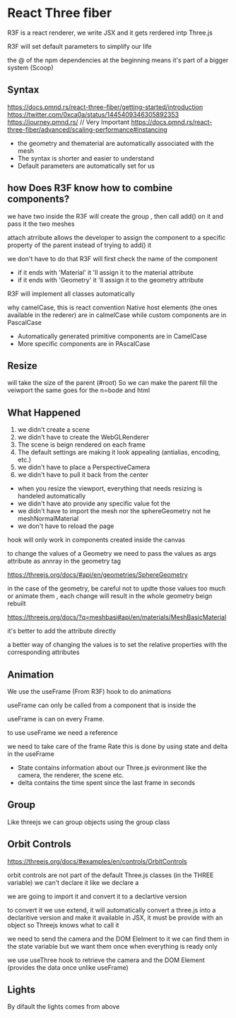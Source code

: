 # React Three fiber 
R3F is a react renderer, we write JSX and it gets rerdered intp Three.js

R3F will set default parameters to simplify our life 

the @ of the npm dependencies at the beginning means it's part of a bigger system (Scoop) 

## Syntax 

https://docs.pmnd.rs/react-three-fiber/getting-started/introduction
https://twitter.com/0xca0a/status/1445409346305892353
https://journey.pmnd.rs/  // Very Important 
https://docs.pmnd.rs/react-three-fiber/advanced/scaling-performance#instancing

* the geometry and thematerial are automatically associated with the mesh
* The syntax is shorter and easier to understand 
* Default parameters are automatically set for us

## how Does R3F know how to combine components?
we have two <mesh> inside the <group> R3F will create the group , then call add() on it and pass it the two meshes

attach atrribute allows the developer to assign the component to a specific property of the parent instead of trying to add() it

we don't have to do that R3F will first check the name of the component 
* if it ends with 'Material' it 'll assign it to the material attribute
* if it ends with 'Geometry' it 'll assign it to the geometry attribute

R3F will implement all classes automatically

why camelCase, this is react convention Native host elements (the ones available in the rederer) are in calmelCase while custom components are in PascalCase
* Automatically generated primitive components are in CamelCase 
* More specific components are in PAscalCase

## Resize
<Canvsa> will take the size of the parent (#root)
So we can make the parent fill the veiwport the same goes for the n=bode and html 

## What Happened 
1. we didn't create a scene
2. we didn't have to create the WebGLRenderer 
3. The scene is beign rendered on each frame 
4. The default settings are making it look appealing (antialias, encoding, etc.)
5. we didn't have to place a PerspectiveCamera
6. we didn't have to pull it back from the center

* when you resize the viewport, everything that needs resizing is handeled automatically 
* we didn't have ato provide any specific value fot the <torusKnotGeometry>
* we didn't have to import the mesh nor the sphereGeometry not he meshNormalMaterial
* we don't have to reload the page 

hook will only work in components created inside the canvas

to change the values of a Geometry we need to pass the values as args attribute as annray in the geometry tag 

https://threejs.org/docs/#api/en/geometries/SphereGeometry

in the case of the geometry, be careful not to updte those values too much or animate them , each change will result in the whole geometry beign rebuilt

https://threejs.org/docs/?q=meshbasi#api/en/materials/MeshBasicMaterial

it's better to add the attribute directly 

a better way of changing the values is to set the relative properties with the corresponding attributes 

## Animation
We use the useFrame (From R3F) hook to do animations

useFrame can only be called from a component that is inside the <Canvas> 

useFrame is can on every Frame. 

to use useFrame we need a reference 

we need to take care of the frame Rate this is done by using state and delta in the useFrame

* State contains information about our Three.js evironment like the camera, the renderer, the scene etc. 
* delta contains the time spent since the last frame in seconds 

## Group
Like threejs we can group objects using the group class

## Orbit Controls
https://threejs.org/docs/#examples/en/controls/OrbitControls

orbit controls are not part of the default Three.js classes (in the THREE variable) we can't declare it like we declare a <mesh> 

we are going to import it and convert it to a declartive version

to convert it we use extend, it will automatically convert a three.js into a declaritive version and make it available in JSX, it must be provide with an object so Threejs knows what to call it 

we need to send the camera and the DOM Elelment to it we can find them in the state variable but we want them once when everything is ready only

we use useThree hook to retrieve the camera and the DOM Element (provides the data once unlike useFrame)

## Lights
By difault the lights comes from above
